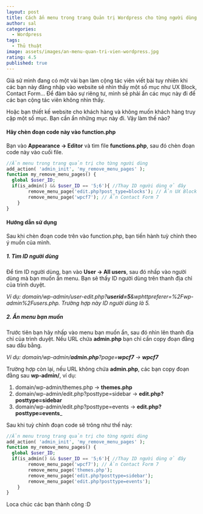 ```yaml
---
layout: post
title: Cách ẩn menu trong trang Quản trị Wordpress cho từng người dùng
author: sal
categories:
  - Wordpress
tags:
  - Thủ thuật
image: assets/images/an-menu-quan-tri-vien-wordpress.jpg
rating: 4.5
published: true
---
```

Giả sử mình đang có một vài bạn làm cộng tác viên viết bài tuy nhiên khi các bạn này đăng nhập vào website sẽ nhìn thấy một số mục như UX Block, Contact Form... Để đảm bảo sự riêng tư, mình sẽ phải ẩn các mục này đi để các bạn cộng tác viên không nhìn thấy.

Hoặc bạn thiết kế website cho khách hàng và không muốn khách hàng truy cập một số mục. Bạn cần ẩn những mục này đi. Vậy làm thế nào?

#### Hãy chèn đoạn code này vào function.php
Bạn vào **Appearance -> Editor** và tìm file **functions.php**, sau đó chèn đoạn code này vào cuối file.
```php
//Ẩn menu trong trang quản trị cho từng người dùng
add_action( 'admin_init', 'my_remove_menu_pages' );
function my_remove_menu_pages() {
  global $user_ID;
  if(is_admin() && $user_ID == '5;6'){ //Thay ID người dùng ở đây
        remove_menu_page('edit.php?post_type=blocks'); // Ẩn UX Block của Flatsome
        remove_menu_page('wpcf7'); // Ẩn Contact Form 7
    }
}
```
#### Hướng dẫn sử dụng
Sau khi chèn đoạn code trên vào function.php, bạn tiến hành tuỳ chỉnh theo ý muốn của mình.
#####  1. Tìm ID người dùng

<span class="spoiler">Để tìm ID người dùng, bạn vào **User -> All users**, sau đó nhấp vào người dùng mà bạn muốn ẩn menu. Bạn sẽ thấy ID người dùng trên thanh địa chỉ của trình duyệt.</span>

_Ví dụ: domain/wp-admin/user-edit.php?**userid=5**&wphttpreferer=%2Fwp-admin%2Fusers.php. Trường hợp này ID người dùng là 5._

#####  2. Ẩn menu bạn muốn

Trước tiên bạn hãy nhấp vào menu bạn muốn ẩn, sau đó nhìn lên thanh địa chỉ của trình duyệt. Nếu URL chứa **admin.php** bạn chỉ cần copy đoạn đằng sau dấu bằng.

_Ví dụ: domain/wp-admin/**admin.php**?page=**wpcf7** -> **wpcf7**_

Trường hợp còn lại, nếu URL không chứa **admin.php**, các bạn copy đoạn đằng sau **wp-admin/**, ví dụ:

1. domain/wp-admin/themes.php -> **themes.php**
1. domain/wp-admin/edit.php?posttype=sidebar -> **edit.php?posttype=sidebar**
1. domain/wp-admin/edit.php?posttype=events -> **edit.php?posttype=events**_

Sau khi tuỳ chỉnh đoạn code sẽ trông như thế này:

```php
//Ẩn menu trong trang quản trị cho từng người dùng
add_action( 'admin_init', 'my_remove_menu_pages' );
function my_remove_menu_pages() {
  global $user_ID;
  if(is_admin() && $user_ID == '5;6'){ //Thay ID người dùng ở đây
  		remove_menu_page('wpcf7'); // Ẩn Contact Form 7
        remove_menu_page('themes.php');
        remove_menu_page('edit.php?posttype=sidebar');
        remove_menu_page('edit.php?posttype=events');
    }
}
```
Loca chúc các bạn thành công :D

